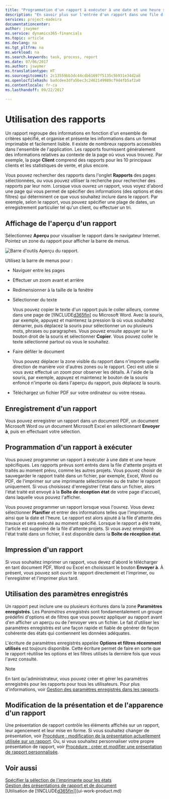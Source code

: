 ```yaml
---
title: "Programmation d'un rapport à exécuter à une date et une heure spécifiques | Microsoft Docs"
description: "En savoir plus sur l'entrée d'un rapport dans une file d'attente de projets et la programmation de son traitement à une date et une heure spécifiques."
services: project-madeira
documentationcenter: 
author: jswymer
ms.service: dynamics365-financials
ms.topic: article
ms.devlang: na
ms.tgt_pltfrm: na
ms.workload: na
ms.search.keywords: task, process, report
ms.date: 07/06/2017
ms.author: jswymer
ms.translationtype: HT
ms.sourcegitcommit: 2c13559bb3dc44cdb61697f5135c5b931e34d2a8
ms.openlocfilehash: badcdee3dfa5bec3c2462149989cf9d4fb5af2a0
ms.contentlocale: fr-ca
ms.lasthandoff: 09/22/2017

---
```

# <a name="working-with-reports"></a>Utilisation des rapports
Un rapport regroupe des informations en fonction d'un ensemble de critères spécifié, et organise et présente les informations dans un format imprimable et facilement lisible. Il existe de nombreux rapports accessibles dans l'ensemble de l'application. Les rapports fournissent généralement des informations relatives au contexte de la page où vous vous trouvez. Par exemple, la page **Client** comprend des rapports pour les 10 principaux clients et les statistiques de vente, et plus encore.

Vous pouvez rechercher des rapports dans l'onglet **Rapports** des pages sélectionnées, ou vous pouvez utiliser la recherche pour rechercher des rapports par leur nom. Lorsque vous ouvrez un rapport, vous voyez d'abord une page qui vous permet de spécifier des informations (des options et des filtres) qui déterminent ce que vous souhaitez inclure dans le rapport. Par exemple, selon le rapport, vous pouvez spécifier une plage de dates, un enregistrement particulier tel qu'un client, ou effectuer un tri.

## <a name="previewing-a-report"></a>Affichage de l'aperçu d'un rapport
Sélectionnez **Aperçu** pour visualiser le rapport dans le navigateur Internet. Pointez un zone du rapport pour afficher la barre de menus.  

![Barre d'outils Aperçu du rapport](media/report_viewer.png "Barre d'outils Aperçu du rapport").

Utilisez la barre de menus pour :

-   Naviguer entre les pages
-   Effectuer un zoom avant et arrière
-   Redimensionner à la taille de la fenêtre
-   Sélectionner du texte

    Vous pouvez copier le texte d'un rapport puis le coller ailleurs, comme dans une page de [!INCLUDE[d365fin](includes/d365fin_md.md)] ou Microsoft Word.  Avec la souris, par exemple, appuyez et maintenez la pression là où vous souhaitez démarrer, puis déplacez la souris pour sélectionner un ou plusieurs mots, phrases ou paragraphes. Vous pouvez ensuite appuyer sur le bouton droit de la souris et sélectionner **Copier**. Vous pouvez coller le texte sélectionné partout où vous le souhaitez.
-   Faire défiler le document

    Vous pouvez déplacer la zone visible du rapport dans n'importe quelle direction de manière voir d'autres zones ou le rapport. Ceci est utile si vous avez effectué un zoom pour observer les détails.  À l'aide de la souris, par exemple, appuyez et maintenez le bouton de la souris enfoncé n'importe où dans l'aperçu du rapport, puis déplacez la souris.

-   Téléchargez un fichier PDF sur votre ordinateur ou votre réseau.


## <a name="saving-a-report"></a>Enregistrement d'un rapport
Vous pouvez enregistrer un rapport dans un document PDF, un document Microsoft Word ou un document Microsoft Excel en sélectionnant **Envoyer à**, puis en effectuant votre sélection. 

## <a name="ScheduleReport"></a> Programmation d'un rapport à exécuter
Vous pouvez programmer un rapport à exécuter à une date et une heure spécifiques. Les rapports prévus sont entrés dans la file d'attente projets et traités au moment prévu, comme les autres projets. Vous pouvez choisir de sauvegarder le rapport traité dans un fichier, par exemple, Excel, Word ou PDF, de l'imprimer sur une imprimante sélectionnée ou de traiter le rapport uniquement. Si vous choisissez d'enregistrer l'état dans un fichier, alors l'état traité est envoyé à la **Boîte de réception état** de votre page d'accueil, dans laquelle vous pouvez l'afficher.

Vous pouvez programmer un rapport lorsque vous l'ouvrez. Vous devez sélectionner **Planifier** et entrer des informations telles que l'imprimante, ainsi que la date et l'heure. Le rapport est alors ajouté à la file d'attente des travaux et sera exécuté au moment spécifié. Lorsque le rapport a été traité, l'article est supprimé de la file d'attente projets. Si vous avez enregistré l'état traité dans un fichier, il est disponible dans la **Boîte de réception état**.

## <a name="PrintReport"></a>Impression d'un rapport
Si vous souhaitez imprimer un rapport, vous devez d'abord le télécharger en tant document PDF, Word ou Excel en choisissant le bouton **Envoyer à**. À présent, vous pouvez soit ouvrir le rapport directement et l'imprimer, ou l'enregistrer et l'imprimer plus tard.

## <a name="using-saved-settings"></a>Utilisation des paramètres enregistrés
Un rapport peut inclure une ou plusieurs écritures dans la zone **Paramètres enregistrés**. Les *Paramètres enregistrés* sont fondamentalement un groupe prédéfini d'options et de filtres que vous pouvez appliquer au rapport avant d'en afficher un aperçu ou de l'envoyer vers un fichier. Le fait d'utiliser les paramètres enregistrés est une façon rapide et fiable de générer de façon cohérente des états qui contiennent les données adéquates.

L'écriture de paramètres enregistrés appelée **Options et filtres récemment utilisés** est toujours disponible. Cette écriture permet de faire en sorte que le rapport réutilise les options et les filtres utilisés la dernière fois que vous l'avez consulté.

>[!NOTE]
>En tant qu'administrateur, vous pouvez créer et gérer les paramètres enregistrés pour les rapports pour tous les utilisateurs. Pour plus d'informations, voir [Gestion des paramètres enregistrés dans les rapports](reports-saving-reusing-settings.md).

## <a name="changing-the-layout-and-look-of-a-report"></a>Modification de la présentation et de l'apparence d'un rapport
Une présentation de rapport contrôle les éléments affichés sur un rapport, leur agencement et leur mise en forme. Si vous souhaitez changer de présentation, voir [Procédure : modification de la présentation actuellement utilisée sur un rapport](ui-how-change-layout-currently-used-report.md). Ou, si vous souhaitez personnaliser votre propre présentation de rapport, voir [Procédure : créer et modifier une présentation de rapport personnalisée](ui-how-create-custom-report-layout.md).

## <a name="see-also"></a>Voir aussi
[Spécifier la sélection de l'imprimante pour les états](ui-specify-printer-selection-reports.md)  
[Gestion des présentations de rapport et de document](ui-manage-report-layouts.md)  
[Utilisation de [!INCLUDE[d365fin](includes/d365fin_md.md)]](ui-work-product.md)

